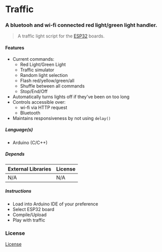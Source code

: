# Traffic
### A bluetooh and wi-fi connected red light/green light handler.
> A traffic light script for the [ESP32](https://www.espressif.com/en/products/socs/esp32) boards.

#### Features

- Current commands:
  - Red Light/Green Light
  - Traffic simulator
  - Random light selection
  - Flash red/yellow/green/all
  - Shuffle between all commands
  - Stop/End/Off
- Automatically turns lights off if they've been on too long
- Controls accessible over:
  - wi-fi via HTTP request
  - Bluetooth
- Maintains responsiveness by not using `delay()`

##### Language(s)

- Arduino (C/C++)

##### Depends

| External Libraries | License |
| --------- | --------- |
| N/A | N/A |

##### Instructions

- Load into Arduino IDE of your preference
- Select ESP32 board
- Compile/Upload
- Play with traffic

### License
[License](LICENSE.md)